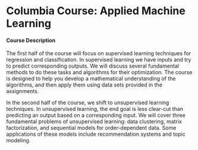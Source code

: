 # Columbia Course: Applied Machine Learning


#### Course Description

The first half of the course will focus on supervised learning techniques for regression and classification. In supervised learning we have inputs and try to predict corresponding outputs. We will discuss several fundamental methods to do these tasks and algorithms for their optimization. The course is designed to help you develop a mathematical understanding of the algorithms, and then apply them using data sets provided in the assignments. 

In the second half of the course, we shift to unsupervised learning techniques. In unsupervised learning, the end goal is less clear-cut than predicting an output based on a corresponding input. We will cover three fundamental problems of unsupervised learning: data clustering, matrix factorization, and sequential models for order-dependent data. Some applications of these models include recommendation systems and topic modeling.  

